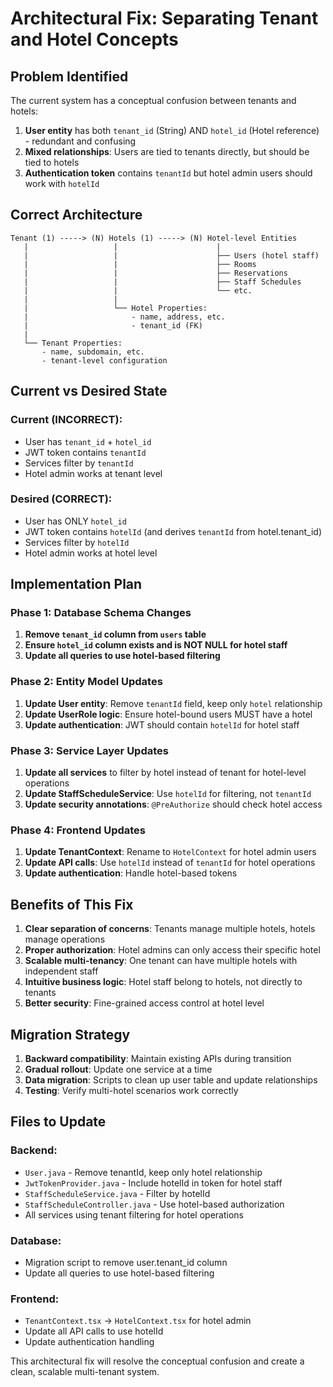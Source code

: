 # Architectural Fix: Separating Tenant and Hotel Concepts

## Problem Identified
The current system has a conceptual confusion between tenants and hotels:

1. **User entity** has both `tenant_id` (String) AND `hotel_id` (Hotel reference) - redundant and confusing
2. **Mixed relationships**: Users are tied to tenants directly, but should be tied to hotels
3. **Authentication token** contains `tenantId` but hotel admin users should work with `hotelId`

## Correct Architecture

```
Tenant (1) -----> (N) Hotels (1) -----> (N) Hotel-level Entities
   |                   |                      |
   |                   |                      ├── Users (hotel staff)
   |                   |                      ├── Rooms
   |                   |                      ├── Reservations  
   |                   |                      ├── Staff Schedules
   |                   |                      └── etc.
   |                   |
   |                   └── Hotel Properties:
   |                       - name, address, etc.
   |                       - tenant_id (FK)
   |
   └── Tenant Properties:
       - name, subdomain, etc.
       - tenant-level configuration
```

## Current vs Desired State

### Current (INCORRECT):
- User has `tenant_id` + `hotel_id` 
- JWT token contains `tenantId`
- Services filter by `tenantId` 
- Hotel admin works at tenant level

### Desired (CORRECT):
- User has ONLY `hotel_id`
- JWT token contains `hotelId` (and derives `tenantId` from hotel.tenant_id)
- Services filter by `hotelId`
- Hotel admin works at hotel level

## Implementation Plan

### Phase 1: Database Schema Changes
1. **Remove `tenant_id` column from `users` table**
2. **Ensure `hotel_id` column exists and is NOT NULL for hotel staff**
3. **Update all queries to use hotel-based filtering**

### Phase 2: Entity Model Updates  
1. **Update User entity**: Remove `tenantId` field, keep only `hotel` relationship
2. **Update UserRole logic**: Ensure hotel-bound users MUST have a hotel
3. **Update authentication**: JWT should contain `hotelId` for hotel staff

### Phase 3: Service Layer Updates
1. **Update all services** to filter by hotel instead of tenant for hotel-level operations
2. **Update StaffScheduleService**: Use `hotelId` for filtering, not `tenantId`
3. **Update security annotations**: `@PreAuthorize` should check hotel access

### Phase 4: Frontend Updates
1. **Update TenantContext**: Rename to `HotelContext` for hotel admin users
2. **Update API calls**: Use `hotelId` instead of `tenantId` for hotel operations
3. **Update authentication**: Handle hotel-based tokens

## Benefits of This Fix

1. **Clear separation of concerns**: Tenants manage multiple hotels, hotels manage operations
2. **Proper authorization**: Hotel admins can only access their specific hotel
3. **Scalable multi-tenancy**: One tenant can have multiple hotels with independent staff
4. **Intuitive business logic**: Hotel staff belong to hotels, not directly to tenants
5. **Better security**: Fine-grained access control at hotel level

## Migration Strategy

1. **Backward compatibility**: Maintain existing APIs during transition
2. **Gradual rollout**: Update one service at a time
3. **Data migration**: Scripts to clean up user table and update relationships
4. **Testing**: Verify multi-hotel scenarios work correctly

## Files to Update

### Backend:
- `User.java` - Remove tenantId, keep only hotel relationship
- `JwtTokenProvider.java` - Include hotelId in token for hotel staff
- `StaffScheduleService.java` - Filter by hotelId
- `StaffScheduleController.java` - Use hotel-based authorization
- All services using tenant filtering for hotel operations

### Database:
- Migration script to remove user.tenant_id column
- Update all queries to use hotel-based filtering

### Frontend:
- `TenantContext.tsx` -> `HotelContext.tsx` for hotel admin
- Update all API calls to use hotelId
- Update authentication handling

This architectural fix will resolve the conceptual confusion and create a clean, scalable multi-tenant system.
